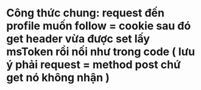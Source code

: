 # Công thức chung: request đến profile muốn follow = cookie sau đó get header vừa được set lấy msToken rồi nối như trong code ( lưu ý phải request = method post chứ get nó không nhận )
